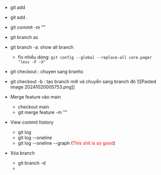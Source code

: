 - git add 
- git add .

- git commit -m ""
- git branch <name> as
- git branch -a: show all branch
	- fix nhiều dòng: `git config --global --replace-all core.pager "less -F -X"`
- git checkout <branch name>: chuyen sang branhc
- git checkout -b <branch name>: tạo branch mới và chuyển sang branch đó
![[Pasted image 20241020005753.png]]
- Merge feature vào main
	- checkout main
	- git merge feature -m ""
- View commit history
	- git log
	-  git log --oneline
	- git log --oneline --graph (<span style="color:rgb(255, 0, 0)">This shit is so good</span>)
- Xóa branch
	- git branch -d <name>
	- 